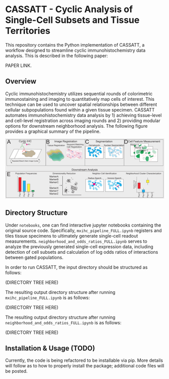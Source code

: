 # CASSATT - Cyclic Analysis of Single-Cell Subsets and Tissue Territories

This repository contains the Python implementation of CASSATT, a workflow designed to streamline cyclic immunohistochemistry data analysis. This is described in the following paper: 

PAPER LINK.

## Overview

Cyclic immunohistochemistry utilizes sequential rounds of colorimetric immunostaining and imaging to quantitatively map cells of interest. This technique can be used to uncover spatial relationships between different cellular subpopulations found within a given tissue specimen. CASSATT automates immunohistochemistry data analysis by 1) achieving tissue-level and cell-level registration across imaging rounds and 2) providing modular options for downstream neighborhood analysis. The following figure provides a graphical summary of the pipeline.

![pipeline_overview](images/pipeline_overview.png)

## Directory Structure

Under `notebooks`, one can find interactive jupyter notebooks containing the original source code. Specifically, `mxihc_pipeline_FULL.ipynb` registers and tiles tissue specimens to ultimately generate single-cell readout measurements. `neighborhood_and_odds_ratios_FULL.ipynb` serves to analyze the previously generated single-cell expression data, including detection of cell subsets and calculation of log odds ratios of interactions between gated populations. 

In order to run CASSATT, the input directory should be structured as follows:

(DIRECTORY TREE HERE)

The resulting output directory structure after running `mxihc_pipeline_FULL.ipynb` is as follows: 

(DIRECTORY TREE HERE)

The resulting output directory structure after running `neighborhood_and_odds_ratios_FULL.ipynb` is as follows:

(DIRECTORY TREE HERE)

## Installation & Usage (TODO)

Currently, the code is being refactored to be installable via pip. More details will follow as to how to properly install the package; additional code files will be posted.
